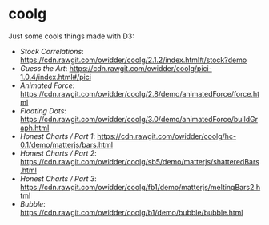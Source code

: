 # coolg

Just some cools things made with D3:
* _Stock Correlations_: https://cdn.rawgit.com/owidder/coolg/2.1.2/index.html#/stock?demo
* _Guess the Art_: https://cdn.rawgit.com/owidder/coolg/pici-1.0.4/index.html#/pici
* _Animated Force_: https://cdn.rawgit.com/owidder/coolg/2.8/demo/animatedForce/force.html
* _Floating Dots_: https://cdn.rawgit.com/owidder/coolg/3.0/demo/animatedForce/buildGraph.html
* _Honest Charts / Part 1_: https://cdn.rawgit.com/owidder/coolg/hc-0.1/demo/matterjs/bars.html
* _Honest Charts / Part 2_: https://cdn.rawgit.com/owidder/coolg/sb5/demo/matterjs/shatteredBars.html
* _Honest Charts / Part 3_: https://cdn.rawgit.com/owidder/coolg/fb1/demo/matterjs/meltingBars2.html
* _Bubble_: https://cdn.rawgit.com/owidder/coolg/b1/demo/bubble/bubble.html

